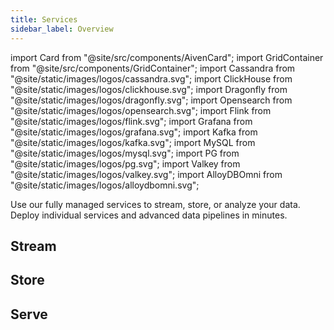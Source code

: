 ```yaml
---
title: Services
sidebar_label: Overview
---
```


import Card from "@site/src/components/AivenCard";
import GridContainer from "@site/src/components/GridContainer";
import Cassandra from "@site/static/images/logos/cassandra.svg";
import ClickHouse from "@site/static/images/logos/clickhouse.svg";
import Dragonfly from "@site/static/images/logos/dragonfly.svg";
import Opensearch from "@site/static/images/logos/opensearch.svg";
import Flink from "@site/static/images/logos/flink.svg";
import Grafana from "@site/static/images/logos/grafana.svg";
import Kafka from "@site/static/images/logos/kafka.svg";
import MySQL from "@site/static/images/logos/mysql.svg";
import PG from "@site/static/images/logos/pg.svg";
import Valkey from "@site/static/images/logos/valkey.svg";
import AlloyDBOmni from "@site/static/images/logos/alloydbomni.svg";

Use our fully managed services to stream, store, or analyze your data. Deploy individual services and advanced data pipelines in minutes.

## Stream

<GridContainer>
  <Card
    to="/docs/products/kafka"
    iconComponent={Kafka}
    title="Aiven for Apache Kafka®"
    description="Build your streaming data pipelines."
  />
  <Card
    to="/docs/products/flink"
    iconComponent={Flink}
    title="Aiven for Apache Flink®"
    description="Control your event-driven applications and streaming analytics needs."
  />
</GridContainer>

## Store

<GridContainer>
  <Card
    to="/docs/products/postgresql"
    iconComponent={PG}
    title="Aiven for PostgreSQL®"
    description="The object-relational database with exentions and Aiven's AI capabilities."
  />
  <Card
    to="/docs/products/mysql"
    iconComponent={MySQL}
    title="Aiven for MySQL"
    description="The relational database with all the integrations you need."
  />
  <Card
    to="/docs/products/valkey"
    iconComponent={Valkey}
    title="Aiven for Valkey"
    description="An in-memory NoSQL database with a small footprint and high performance."
  />
  <Card
    to="/docs/products/dragonfly"
    iconComponent={Dragonfly}
    title="Aiven for Dragonfly"
    description="A scalable in-memory data store for high-performance."
  />
  <Card
    to="/docs/products/cassandra"
    iconComponent={Cassandra}
    title="Aiven for Apache Cassandra®"
    description="The distributed NoSQL database providing scalability, high availability, and excellent fault tolerance"
  />
  <Card
    to="/docs/products/alloydbomni"
    iconComponent={AlloyDBOmni}
    title="Aiven for AlloyDB Omni"
    description="The high-performance PostgreSQL-compatible database with columnar engine and built-in AI capabilities"
  />
</GridContainer>

## Serve

<GridContainer>
  <Card
    to="/docs/products/opensearch"
    iconComponent={Opensearch}
    title="Aiven for OpenSearch®"
    description="Explore and visualize your data with dashboard and plugins."
  />
  <Card
    to="/docs/products/clickhouse"
    iconComponent={ClickHouse}
    title="Aiven for ClickHouse®"
    description="The cloud data warehouse to generate real-time analytical data."
  />
  <Card
    to="/docs/products/grafana"
    iconComponent={Grafana}
    title="Aiven for Grafana®"
    description="Create dashboards and observe your data."
  />
</GridContainer>

